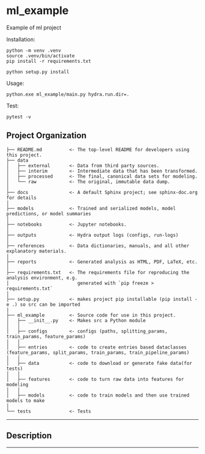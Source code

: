 ml_example
==============================

Example of ml project 

Installation: 
~~~
python -m venv .venv
source .venv/bin/activate
pip install -r requirements.txt

python setup.py install
~~~
Usage:
~~~
python.exe ml_example/main.py hydra.run.dir=.
~~~

Test:
~~~
pytest -v
~~~

Project Organization
------------
  
    ├── README.md          <- The top-level README for developers using this project.
    ├── data
    │   ├── external       <- Data from third party sources.
    │   ├── interim        <- Intermediate data that has been transformed.
    │   ├── processed      <- The final, canonical data sets for modeling.
    │   └── raw            <- The original, immutable data dump.
    │
    ├── docs               <- A default Sphinx project; see sphinx-doc.org for details
    │
    ├── models             <- Trained and serialized models, model predictions, or model summaries
    │
    ├── notebooks          <- Jupyter notebooks. 
    │
    ├── outputs            <- Hydra output logs (configs, run-logs)
    │
    ├── references         <- Data dictionaries, manuals, and all other explanatory materials.
    │
    ├── reports            <- Generated analysis as HTML, PDF, LaTeX, etc.
    │
    ├── requirements.txt   <- The requirements file for reproducing the analysis environment, e.g.
    │                         generated with `pip freeze > requirements.txt`
    │
    ├── setup.py           <- makes project pip installable (pip install -e .) so src can be imported
    |
    ├── ml_example         <- Source code for use in this project.
    │   ├── __init__.py    <- Makes src a Python module
    │   │
    │   ├── configs        <- configs (paths, splitting_params, train_params, feature_params)
    │   │
    │   ├── entries        <- code to create entries based dataclasses (feature_params, split_params, train_params, train_pipeline_params)
    │   │
    │   ├── data           <- code to download or generate fake data(for tests)
    │   │
    │   ├── features       <- code to turn raw data into features for modeling
    │   │
    │   ├── models         <- code to train models and then use trained models to make
    │   
    └── tests              <- Tests 

--------

Description
--------

--------
